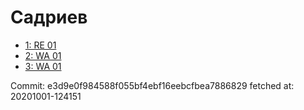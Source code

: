 # Садриев
- [1: RE 01](1.md)
- [2: WA 01](2.md)
- [3: WA 01](3.md)

Commit: e3d9e0f984588f055bf4ebf16eebcfbea7886829
 fetched at: 20201001-124151
